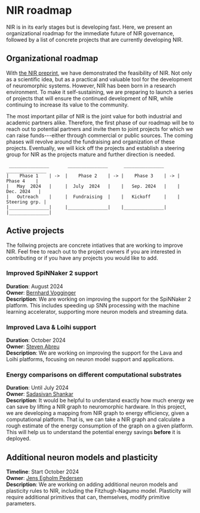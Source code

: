 # NIR roadmap

NIR is in its early stages but is developing fast.
Here, we present an organizational roadmap for the immediate future of NIR governance, followed by a list of concrete projects that are currently developing NIR.

## Organizational roadmap

With [the NIR preprint](https://arxiv.org/abs/2311.14641), we have demonstrated the feasibility of NIR.
Not only as a scientific idea, but as a practical and valuable tool for the development of neuromorphic systems.
However, NIR has been born in a research environment.
To make it self-sustaining, we are preparing to launch a series of projects that will ensure the continued development of NIR, while continuing to increase its value to the community.

The most important pillar of NIR is the joint value for both industrial and academic partners alike.
Therefore, the first phase of our roadmap will be to reach out to potential partners and invite them to joint projects for which we can raise funds---either through commercial or public sources.
The coming phases will revolve around the fundraising and organization of these projects.
Eventually, we will kick off the projects and establish a steering group for NIR as the projects mature and further direction is needed.

```
 _______________       _______________      _______________      _______________ 
|    Phase 1    | ->  |    Phase 2    | -> |    Phase 3    | -> |    Phase 4    | 
|   May  2024   |     |  July  2024   |    |   Sep. 2024   |    |   Dec. 2024   | 
|   Outreach    |     |  Fundraising  |    |   Kickoff     |    | Steering grp. | 
|_______________|     |_______________|    |_______________|    |_______________|  
```

## Active projects

The follwing projects are concrete intiatives that are working to improve NIR.
Feel free to reach out to the project owners if you are interested in contributing or if you have any projects you would like to add.

### Improved SpiNNaker 2 support
**Duration**: August 2024 </br>
**Owner**: [Bernhard Vogginger](https://github.com/bvogginger) </br>
**Description**: We are working on improving the support for the SpiNNaker 2 platform. This includes speeding up SNN processing with the machine learning accelerator,  supporting more neuron models and streaming data.

### Improved Lava & Loihi support
**Duration**: October 2024 </br>
**Owner**: [Steven Abreu](https://github.com/stevenabreu7/) </br>
**Description**: We are working on improving the support for the Lava and Loihi platforms, focusing on neuron model support and applications.

### Energy comparisons on different computational substrates
**Duration**: Until July 2024 </br>
**Owner**: [Sadasivan Shankar](https://profiles.stanford.edu/sadasivan-shankar) </br>
**Description**: It would be helpful to understand exactly how much energy we can save by lifting a NIR graph to neuromorphic hardware. In this project, we are developing a mapping from NIR graph to energy efficiency, given a computational platform. That is, we can take a NIR graph and calculate a rough estimate of the energy consumption of the graph on a given platform. This will help us to understand the potential energy savings **before** it is deployed.

## Additional neuron models and plasticity
**Timeline**: Start October 2024 </br>
**Owner**: [Jens Egholm Pedersen](https://github.com/jegp) </br>
**Description**: We are working on adding additional neuron models and plasticity rules to NIR, including the Fitzhugh-Nagumo model. Plasticity will require additional primitives that can, themselves, modify primitive parameters.



